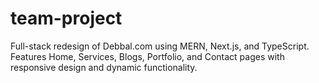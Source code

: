 # team-project
Full-stack redesign of Debbal.com using MERN, Next.js, and TypeScript. Features Home, Services, Blogs, Portfolio, and Contact pages with responsive design and dynamic functionality.
